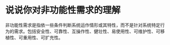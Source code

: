# 说说你对非功能性需求的理解

非功能性需求是指依一些条件判断系统运作情形或其特性，而不是针对系统特定行为的需求。包括安全性、可靠性、互操作性、健壮性、易使用性、可维护性、可移植性、可重用性、可扩充性。